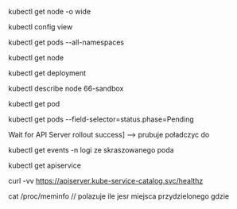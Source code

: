
kubectl get node -o wide

kubectl config view

kubectl get pods --all-namespaces

kubectl get node

kubectl get deployment

kubectl describe node 66-sandbox

kubectl get pod

kubectl get pods --field-selector=status.phase=Pending

Wait for API Server rollout success\] --> prubuje poładczyc do

kubectl get events -n <kube-service-catalog>logi ze skraszowanego poda</kube-service-catalog>

kubectl get apiservice

curl -vv https://apiserver.kube-service-catalog.svc/healthz

cat /proc/meminfo // polazuje ile jesr miejsca przydzielonego gdzie
